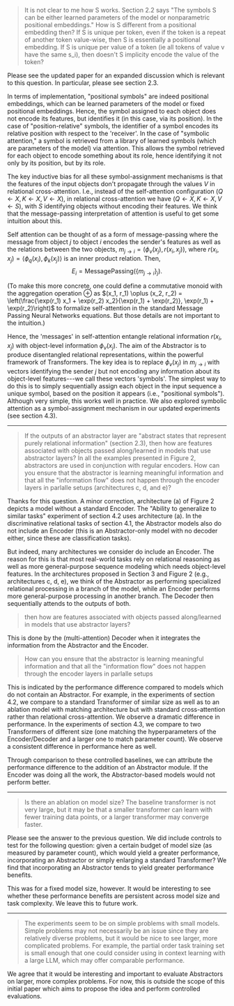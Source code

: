 > It is not clear to me how S works. Section 2.2 says "The symbols S can be either learned parameters of the model or nonparametric positional embeddings." How is S different from a positional embedding then? If S is unique per token, even if the token is a repeat of another token value-wise, then S is essentially a positional embedding. If S is unique per value of a token (ie all tokens of value v have the same s_i), then doesn't S implicity encode the value of the token?

Please see the updated paper for an expanded discussion which is relevant to this question. In particular, please see section 2.3.

In terms of implementation, "positional symbols" are indeed positional embeddings, which can be learned parameters of the model or fixed positional embeddings. Hence, the symbol assigned to each object does not encode its features, but identifies it (in this case, via its position). In the case of "position-relative" symbols, the identifier of a symbol encodes its relative position with respect to the 'receiver'. In the case of "symbolic attention," a symbol is retrieved from a library of learned symbols (which are parameters of the model) via attention. This allows the symbol retrieved for each object to encode something about its role, hence identifying it not only by its position, but by its role.

The key inductive bias for all these symbol-assignment mechanisms is that the features of the input objects don't propagate through the values $V$ in relational cross-attention. I.e., instead of the self-attention configuration $(Q \gets X, K \gets X, V \gets X)$, in relational cross-attention we have $(Q \gets X, K \gets X, V \gets S)$, with $S$ identifying objects without encoding their features. We think that the message-passing interpretation of attention is useful to get some intuition about this.

Self attention can be thought of as a form of message-passing where the message from object $j$ to object $i$ encodes the sender's features as well as the relations between the two objects, $m_{j \to i} = (\phi_v(x_j), r(x_i, x_j))$, where $r(x_i, x_j) = \langle \phi_q(x_i), \phi_k(x_j)\rangle$ is an inner product relation. Then,
$$E_i = \mathrm{MessagePassing}(\{m_{j \to i}\}_j).$$

(To make this more concrete, one could define a commutative monoid with the aggregation operation $\oplus$ as $(x_1, r_1) \oplus (x_2, r_2) = \left(\frac{\exp(r_1) x_1 + \exp(r_2) x_2}{\exp(r_1) + \exp(r_2)}, \exp(r_1) + \exp(r_2)\right)$ to formalize self-attention in the standard Message Passing Neural Networks equations. But those details are not important to the intuition.)

Hence, the 'messages' in self-attention entangle relational information $r(x_i, x_j)$ with object-level information $\phi_v(x_j)$. The aim of the Abstractor is to produce disentangled relational representations, within the powerful framework of Transformers. The key idea is to replace $\phi_v(x_j)$ in $m_{j \to i}$ with vectors identifying the sender $j$ but not encoding any information about its object-level features---we call these vectors 'symbols'. The simplest way to do this is to simply sequentially assign each object in the input sequence a unique symbol, based on the position it appears (i.e., "positional symbols"). Although very simple, this works well in practice. We also explored symbolic attention as a symbol-assignment mechanism in our updated experiments (see section 4.3).

---------
> If the outputs of an abstractor layer are "abstract states that represent purely relational information" (section 2.3), then how are features associated with objects passed along/learned in models that use abstractor layers? In all the examples presented in Figure 2, abstractors are used in conjunction with regular encoders. How can you ensure that the abstractor is learning meaningful information and that all the "information flow" does not happen through the encoder layers in parlalle setups (architectures c, d, and e)?

Thanks for this question. A minor correction, architecture (a) of Figure 2 depicts a model without a standard Encoder. The "Ability to generalize to similar tasks" experiment of section 4.2 uses architecture (a). In the discriminative relational tasks of section 4.1, the Abstractor models also do not include an Encoder (this is an Abstractor-only model with no decoder either, since these are classification tasks).

But indeed, many architectures we consider do include an Encoder. The reason for this is that most real-world tasks rely on relational reasoning as well as more general-purpose sequence modeling which needs object-level features. In the architectures proposed in Section 3 and Figure 2 (e.g., architectures c, d, e), we think of the Abstractor as performing specialized relational processing in a branch of the model, while an Encoder performs more general-purpose processing in another branch. The Decoder then sequentially attends to the outputs of both.

> then how are features associated with objects passed along/learned in models that use abstractor layers?

This is done by the (multi-attention) Decoder when it integrates the information from the Abstractor and the Encoder.

> How can you ensure that the abstractor is learning meaningful information and that all the "information flow" does not happen through the encoder layers in parlalle setups

This is indicated by the performance difference compared to models which do not contain an Abstractor. For example, in the experiments of section 4.2, we compare to a standard Transformer of similar size as well as to an ablation model with matching architecture but with standard cross-attention rather than relational cross-attention. We observe a dramatic difference in performance. In the experiments of section 4.3, we compare to two Transformers of different size (one matching the hyperparameters of the Encoder/Decoder and a larger one to match parameter count). We observe a consistent difference in performance here as well.

Through comparison to these controlled baselines, we can attribute the performance difference to the addition of an Abstractor module. If the Encoder was doing all the work, the Abstractor-based models would not perform better.

---------
> Is there an ablation on model size? The baseline transformer is not very large, but it may be that a smaller transformer can learn with fewer training data points, or a larger transformer may converge faster.

Please see the answer to the previous question. We did include controls to test for the following question: given a certain budget of model size (as measured by parameter count), which would yield a greater performance, incorporating an Abstractor or simply enlarging a standard Transformer? We find that incorporating an Abstractor tends to yield greater performance benefits.

This was for a fixed model size, however. It would be interesting to see whether these performance benefits are persistent across model size and task complexity. We leave this to future work.

---------
> The experiments seem to be on simple problems with small models. Simple problems may not necessarily be an issue since they are relatively diverse problems, but it would be nice to see larger, more complicated problems. For example, the partial order task training set is small enough that one could consider using in context learning with a large LLM, which may offer comparable performance.

We agree that it would be interesting and important to evaluate Abstractors on larger, more complex problems. For now, this is outside the scope of this initial paper which aims to propose the idea and perform controlled evaluations.